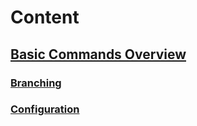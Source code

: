 # Content

## [Basic Commands Overview](https://github.com/pytherik/learning-git/wiki/Basic-Commands-Overview)
### [Branching](https://github.com/pytherik/learning-git/wiki/Branching)
### [Configuration](https://github.com/pytherik/learning-git/wiki/Configuration)
